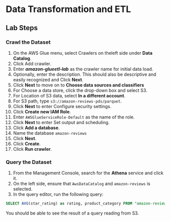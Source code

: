 # Data Transformation and ETL

## Lab Steps

### Crawl the Dataset
1. On the AWS Glue menu, select Crawlers on theleft side under **Data Catalog**.
2. Click Add crawler.
3. Enter ***amazon-glueetl-lab*** as the crawler name for initial data load.
4. Optionally, enter the description. This should also be descriptive and easily recognized and Click **Next**.
5. Click **Next** to move on to **Choose data sources and classifiers**
6. For Choose a data store, click the drop-down box and select S3.
7. For Location of S3 data, select **In a different account**.
8. For S3 path, type `s3://amazon-reviews-pds/parquet`.
9. Click **Next** to enter Configure security settings.
10. Click **Create new IAM Role**. 
11. Enter `AWSGlueServiceRole-Default` as the name of the role.
12. Click **Next** to enter Set output and scheduling.
13. Click **Add a database**.
14. Name the database `amazon-reviews`
15. Click **Next**.
16. Click **Create**.
17. Click **Run crawler**.

### Query the Dataset

1. From the Management Console, search for the **Athena** service and click it.
2. On the left side, ensure that `AwsDataCatalog` and `amazon-reviews` is selected.
3. In the query editor, run the following query:

```sql
SELECT AVG(star_rating) as rating, product_category FROM "amazon-reviews"."parquet" GROUP BY product_category ORDER BY rating DESC;
```

You should be able to see the result of a query reading from S3.